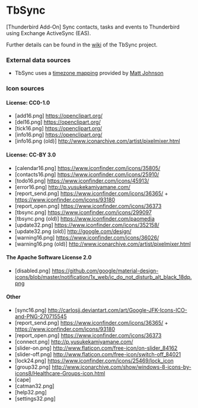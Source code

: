 # TbSync
[Thunderbird Add-On] Sync contacts, tasks and events to Thunderbird using Exchange ActiveSync (EAS). 

Further details can be found in the [wiki](https://github.com/jobisoft/TbSync/wiki) of the TbSync project.

### External data sources

* TbSync uses a [timezone mapping](https://github.com/mj1856/TimeZoneConverter/blob/master/src/TimeZoneConverter/Data/Mapping.csv.gz) provided by [Matt Johnson](https://github.com/mj1856)

### Icon sources

#### License: CC0-1.0
* [add16.png] https://openclipart.org/
* [del16.png] https://openclipart.org/
* [tick16.png] https://openclipart.org/
* [info16.png] https://openclipart.org/
* [info16.png (old)] http://www.iconarchive.com/artist/pixelmixer.html

#### License: CC-BY 3.0
* [calendar16.png] https://www.iconfinder.com/icons/35805/
* [contacts16.png] https://www.iconfinder.com/icons/25910/
* [todo16.png] https://www.iconfinder.com/icons/45913/
* [error16.png] http://p.yusukekamiyamane.com/
* [report_send.png] https://www.iconfinder.com/icons/36365/ + https://www.iconfinder.com/icons/93180 
* [report_open.png] https://www.iconfinder.com/icons/36373
* [tbsync.png] https://www.iconfinder.com/icons/299097
* [tbsync.png (old)] https://www.iconfinder.com/paomedia 
* [update32.png] https://www.iconfinder.com/icons/352158/
* [update32.png (old)] http://google.com/design/
* [warning16.png] https://www.iconfinder.com/icons/36026/
* [warning16.png (old)] http://www.iconarchive.com/artist/pixelmixer.html

#### The Apache Software License 2.0
* [disabled.png] https://github.com/google/material-design-icons/blob/master/notification/1x_web/ic_do_not_disturb_alt_black_18dp.png

#### Other
* [sync16.png] http://carlosjj.deviantart.com/art/Google-JFK-Icons-ICO-and-PNG-270715545
* [report_send.png] https://www.iconfinder.com/icons/36365/ + https://www.iconfinder.com/icons/93180
* [report_open.png] https://www.iconfinder.com/icons/36373
* [connect.png] http://p.yusukekamiyamane.com/
* [slider-on.png] http://www.flaticon.com/free-icon/on-slider_84162
* [slider-off.png] http://www.flaticon.com/free-icon/switch-off_84021
* [lock24.png] https://www.iconfinder.com/icons/25469/lock_icon
* [group32.png] http://www.iconarchive.com/show/windows-8-icons-by-icons8/Healthcare-Groups-icon.html
* [cape]
* [catman32.png] 
* [help32.png] 
* [settings32.png]
